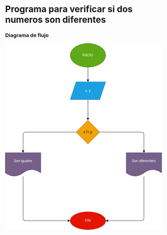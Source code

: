 # Programa para verificar si dos numeros son diferentes

### Diagrama de flujo
![Diagrama de flujo](diagrama.png "Diagrama de flujo")